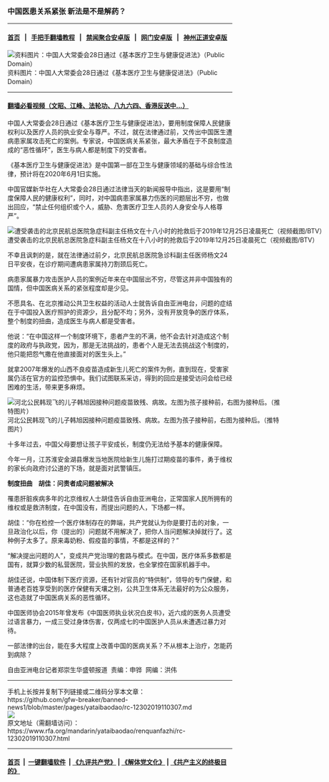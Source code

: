 ### 中国医患关系紧张   新法是不是解药？
------------------------

#### [首页](https://github.com/gfw-breaker/banned-news1/blob/master/README.md) &nbsp;&nbsp;|&nbsp;&nbsp; [手把手翻墙教程](https://github.com/gfw-breaker/guides/wiki) &nbsp;&nbsp;|&nbsp;&nbsp; [禁闻聚合安卓版](https://github.com/gfw-breaker/bn-android) &nbsp;&nbsp;|&nbsp;&nbsp; [网门安卓版](https://github.com/oGate2/oGate) &nbsp;&nbsp;|&nbsp;&nbsp; [神州正道安卓版](https://github.com/SzzdOgate/update) 



<div id="headerimg">
 <img alt="资料图片：中国人大常委会28日通过《基本医疗卫生与健康促进法》（Public  Domain）" src="https://www.rfa.org/mandarin/yataibaodao/renquanfazhi/rc-12302019110307.html/yt1230b.jpg/@@images/6e80f8c1-0f4f-40d6-82bc-f49e9ff9e7db.jpeg" title="资料图片：中国人大常委会28日通过《基本医疗卫生与健康促进法》（Public  Domain）"/>
 <div id="headerimgcontents">
  <div id="headerimgcaption">
   <span>
    资料图片：中国人大常委会28日通过《基本医疗卫生与健康促进法》（Public  Domain）
   </span>
   <!-- zoomattribute -->
  </div>
  <!-- headerimgcaption -->
 </div>
 <!-- headerimagecontents -->
</div>

<hr/>


#### [翻墙必看视频（文昭、江峰、法轮功、八九六四、香港反送中...）](http://167.172.214.107/home.html)

<div id="storytext">
 <div>
  <div class="slot_header">
  </div>
 </div>
 <p>
  中国人大常委会28日通过《基本医疗卫生与健康促进法》，要用制度保障人民健康权利以及医疗人员的执业安全与尊严。不过，就在法律通过前，又传出中国医生遭病患家属攻击死亡的案例。专家说，中国医病关系紧张，最大矛盾在于不良制度造成的“恶性循环”，医生与病人都是制度下的受害者。
 </p>
 <p>
  《基本医疗卫生与健康促进法》是中国第一部在卫生与健康领域的基础与综合性法律，预计将在2020年6月1日实施。
 </p>
 <p>
  中国官媒新华社在人大常委会28日通过法律当天的新闻报导中指出，这是要用“制度保障人民的健康权利”，同时，对中国病患家属暴力伤医的问题层出不穷，也做出回应，“禁止任何组织或个人，威胁、危害医疗卫生人员的人身安全与人格尊严”。
 </p>
 <p>
  <div class="image-inline captioned" style="width:1500px;">
   <div style="width:1500px;">
    <img alt="遭受袭击的北京民航总医院急症科副主任杨文在十八小时的抢救后于2019年12月25日凌晨死亡（视频截图/BTV）" src="https://www.rfa.org/mandarin/yataibaodao/renquanfazhi/rc-12302019110307.html/yt1230d.jpg" title="遭受袭击的北京民航总医院急症科副主任杨文在十八小时的抢救后于2019年12月25日凌晨死亡（视频截图/BTV）"/>
   </div>
   <div class="image-caption">
    <span style="width:1500px;">
     遭受袭击的北京民航总医院急症科副主任杨文在十八小时的抢救后于2019年12月25日凌晨死亡（视频截图/BTV）
    </span>
    <span class="copyright">
    </span>
   </div>
  </div>
 </p>
 <p>
  不幸且讽刺的是，就在法律通过前夕，北京民航总医院急诊科副主任医师杨文24日平安夜，在诊疗期间遭病患家属持刀割颈后死亡。
 </p>
 <p>
  病患家属暴力攻击医护人员的案例近年来在中国层出不穷，尽管这并非中国独有的国情，但中国医病关系的紧张程度却是少见。
 </p>
 <p>
  不愿具名、在北京推动公共卫生权益的活动人士就告诉自由亚洲电台，问题的症结在于中国投入医疗照护的资源少，且分配不均；另外，没有开放竞争的医疗体系，整个制度的扭曲，造成医生与病人都是受害者。
 </p>
 <p>
  他说：“在中国这样一个制度环境下，患者产生的不满，他不会去针对造成这个制度的政府与执政党，因为，那是无法挑战的，患者个人是无法去挑战这个制度的，他只能把怨气撒在他直接面对的医生头上。”
 </p>
 <p>
  就拿2007年爆发的山西不良疫苗造成新生儿死亡的案件为例，直到现在，受害家属仍活在官方的监控恐惧中。我们试图联系采访，得到的回应是接受访问会给已经困难的生活，带来更多麻烦。
 </p>
 <p>
  <div class="image-inline captioned" style="width:622px;">
   <div style="width:622px;">
    <img alt="河北公民韩现飞的儿子韩旭因接种问题疫苗致残、病故。左图为孩子接种前，右图为接种后。（推特图片）" src="https://www.rfa.org/mandarin/yataibaodao/renquanfazhi/rc-12302019110307.html/yt1230e.jpg" title="河北公民韩现飞的儿子韩旭因接种问题疫苗致残、病故。左图为孩子接种前，右图为接种后。（推特图片）"/>
   </div>
   <div class="image-caption">
    <span style="width:622px;">
     河北公民韩现飞的儿子韩旭因接种问题疫苗致残、病故。左图为孩子接种前，右图为接种后。（推特图片）
    </span>
    <span class="copyright">
    </span>
   </div>
  </div>
 </p>
 <p>
  十多年过去，中国父母要想让孩子平安成长，制度仍无法给予基本的健康保障。
 </p>
 <p>
  今年一月，江苏淮安金湖县爆发当地医院给新生儿施打过期疫苗的事件，勇于维权的家长向政府讨公道的下场，就是面对武警镇压。
 </p>
 <p>
  <b>
   制度扭曲    胡佳：问责者成问题被解决
  </b>
 </p>
 <p>
  罹患肝脏疾病多年的北京维权人士胡佳告诉自由亚洲电台，正常国家人民所拥有的维权或是救济制度，在中国没有，而提出问题的人，下场都一样。
 </p>
 <p>
  胡佳：“你在检控一个医疗体制存在的弊端，共产党就认为你是要打击的对象，一旦政治化以后，你（提出的）问题就不用解决了，把你人当问题解决掉就行了。这种例子太多了。原来毒奶粉、假疫苗的事情，不都是这样的？”
 </p>
 <p>
  “解决提出问题的人”，变成共产党治理的套路与模式。在中国，医疗体系多数都是国有，就算少数的私营医院，营业执照的发放，也全掌控在国家机器手中。
 </p>
 <p>
  胡佳还说，中国体制下医疗资源，还有针对官员的“特供制”，领导的专门保健，和普通老百姓享受到的医疗保健有天壤之别，公共卫生体系无法最好的为公众服务，这也造就了中国医病关系的恶性循环。
 </p>
 <p>
  中国医师协会2015年曾发布《中国医师执业状况白皮书》，近六成的医务人员遭受过语言暴力，一成三受过身体伤害，仅两成七的中国医护人员从未遭遇过暴力对待。
 </p>
 <p>
  一部法律的出台，能在多大程度上改善中国的医病关系？不从根本上治疗，怎能药到病除？
 </p>
 <p>
 </p>
 <p>
  自由亚洲电台记者郑崇生华盛顿报道  责编：申铧  网编：洪伟
 </p>
</div>

<hr/>
手机上长按并复制下列链接或二维码分享本文章：<br/>
https://github.com/gfw-breaker/banned-news1/blob/master/pages/yataibaodao/rc-12302019110307.md <br/>
<a href='https://github.com/gfw-breaker/banned-news1/blob/master/pages/yataibaodao/rc-12302019110307.md'><img src='https://github.com/gfw-breaker/banned-news1/blob/master/pages/yataibaodao/rc-12302019110307.md.png'/></a> <br/>
原文地址（需翻墙访问）：https://www.rfa.org/mandarin/yataibaodao/renquanfazhi/rc-12302019110307.html


------------------------
#### [首页](https://github.com/gfw-breaker/banned-news1/blob/master/README.md) &nbsp;|&nbsp; [一键翻墙软件](https://github.com/gfw-breaker/nogfw/blob/master/README.md) &nbsp;| [《九评共产党》](https://github.com/gfw-breaker/9ping.md/blob/master/README.md#九评之一评共产党是什么) | [《解体党文化》](https://github.com/gfw-breaker/jtdwh.md/blob/master/README.md) | [《共产主义的终极目的》](https://github.com/gfw-breaker/gczydzjmd.md/blob/master/README.md)


<img src='http://gfw-breaker.win/banned-news/pages/yataibaodao/rc-12302019110307.md' width='0px' height='0px'/>